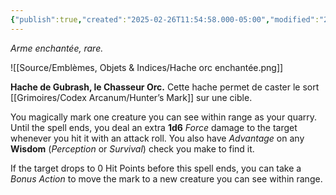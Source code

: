 ```yaml
---
{"publish":true,"created":"2025-02-26T11:54:58.000-05:00","modified":"2025-02-26T11:54:58.672-05:00","tags":["Magnus","Objet"],"cssclasses":""}
---
```


*Arme enchantée, rare.*

![[Source/Emblèmes, Objets & Indices/Hache orc enchantée.png]]

**Hache de Gubrash, le Chasseur Orc.**  Cette hache permet de caster le sort [[Grimoires/Codex Arcanum/Hunter’s Mark]] sur une cible.

You magically mark one creature you can see within range as your quarry. Until the spell ends, you deal an extra **1d6** *Force* damage to the target whenever you hit it with an attack roll. You also have *Advantage* on any **Wisdom** (*Perception* or *Survival*) check you make to find it.

If the target drops to 0 Hit Points before this spell ends, you can take a *Bonus Action* to move the mark to a new creature you can see within range.
